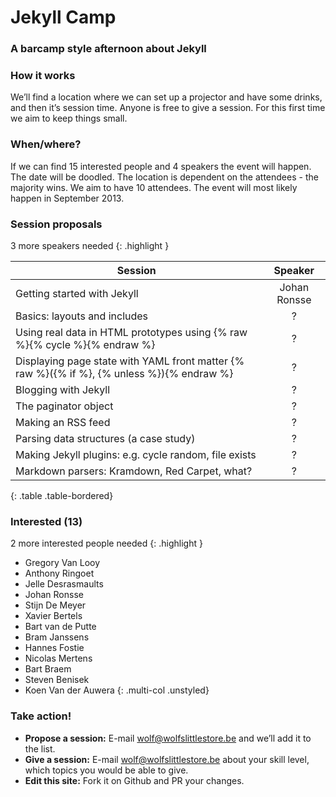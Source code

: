 
# Jekyll Camp

### A barcamp style afternoon about Jekyll

### How it works

We’ll find a location where we can set up a projector and have some drinks, and then it’s session time. Anyone is free to give a session. For this first time we aim to keep things small.

### When/where?

If we can find 15 interested people and 4 speakers the event
will happen. The date will be doodled. The location is dependent
on the attendees - the majority wins. We aim to have 10
attendees. The event will most likely happen in September 2013.

### Session proposals

3 more speakers needed
{: .highlight }

| Session                                                                                      | Speaker              |
| -------------------------------------------------------------------------------------------- |:--------------------:|
| Getting started with Jekyll                                                                  | Johan Ronsse         |
| Basics: layouts and includes                                                                 | ?                    |
| Using real data in HTML prototypes using {% raw %}{% cycle %}{% endraw %}                    | ?                    |
| Displaying page state with YAML front matter {% raw %}({% if %}, {% unless %}){% endraw %}   | ?                    |
| Blogging with Jekyll                                                                         | ?                    |
|     The paginator object                                                                     | ?                    |
|     Making an RSS feed                                                                       | ?                    |
| Parsing data structures (a case study)                                                       | ?                    |
| Making Jekyll plugins: e.g. cycle random, file exists                                        | ?                    |
| Markdown parsers: Kramdown, Red Carpet, what?                                                | ?                    |
{: .table .table-bordered}
  
###  Interested (13)
  
2 more interested people needed
{: .highlight }

* Gregory Van Looy
* Anthony Ringoet
* Jelle Desrasmaults
* Johan Ronsse
* Stijn De Meyer
* Xavier Bertels
* Bart van de Putte
* Bram Janssens
* Hannes Fostie
* Nicolas Mertens
* Bart Braem 
* Steven Benisek
* Koen Van der Auwera
{: .multi-col .unstyled}


### Take action!

* **Propose a session:** E-mail wolf@wolfslittlestore.be and we’ll add it to the list.
* **Give a session:** E-mail wolf@wolfslittlestore.be about your skill level, which topics you would be able to give.
* **Edit this site:** Fork it on Github and PR your changes.